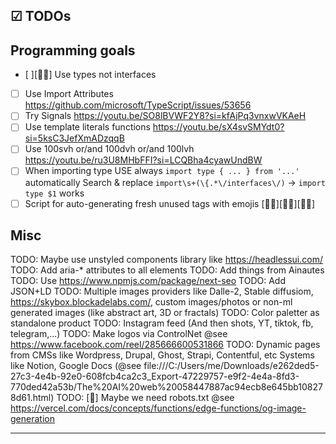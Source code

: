 ## ☑ TODOs

## Programming goals

-   [ ][🤽‍♀️] Use types not interfaces
-   [ ] Use Import Attributes https://github.com/microsoft/TypeScript/issues/53656
-   [ ] Try Signals https://youtu.be/SO8lBVWF2Y8?si=kfAjPq3vnxwVKAeH
-   [ ] Use template literals functions https://youtu.be/sX4svSMYdt0?si=5ksC3JefXmADzqqB
-   [ ] Use 100svh or/and 100dvh or/and 100lvh https://youtu.be/ru3U8MHbFFI?si=LCQBha4cyawUndBW
-   [ ] When importing type USE always `import type { ... } from '...'` automatically
        Search & replace `import\s+(\{.*\/interfaces\/)` -> `import type $1` works
-   [ ] Script for auto-generating fresh unused tags with emojis [👩‍🦱][👩‍🦲][👳‍♂️]

## Misc

TODO: Maybe use unstyled components library like https://headlessui.com/
TODO: Add aria-\* attributes to all elements
TODO: Add things from Ainautes
TODO: Use https://www.npmjs.com/package/next-seo
TODO: Add JSON+LD
TODO: Multiple images providers like Dalle-2, Stable diffusiom, https://skybox.blockadelabs.com/, custom images/photos or non-ml generated images (like abstract art, 3D or fractals)
TODO: Color paletter as standalone product
TODO: Instagram feed (And then shots, YT, tiktok, fb, telegram,...)
TODO: Make logos via ControlNet @see https://www.facebook.com/reel/285666600531866
TODO: Dynamic pages from CMSs like Wordpress, Drupal, Ghost, Strapi, Contentful, etc
Systems like Notion, Google Docs (@see file:///C:/Users/me/Downloads/e262ded5-27c3-4e4b-92e0-608fcb4ca2c3_Export-47229757-e9f2-4e4a-8fd3-770ded42a53b/The%20AI%20web%20058447887ac94ecb8e645bb108278d61.html)
TODO: [🦺] Maybe we need robots.txt @see https://vercel.com/docs/concepts/functions/edge-functions/og-image-generation

---
